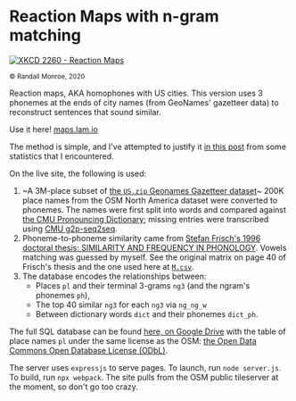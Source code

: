 # Reaction Maps with n-gram matching

[![XKCD 2260 - Reaction Maps](https://imgs.xkcd.com/comics/reaction_maps_2x.png)](//xkcd.com/2260)

<sup>&#xa9; Randall Monroe, 2020</sup>

Reaction maps, AKA homophones with US cities. This version uses 3 phonemes at the ends of city names (from GeoNames' gazetteer data) to reconstruct sentences that sound similar.

Use it here! [maps.lam.io](http://maps.lam.io)

The method is simple, and I've attempted to justify it [in this post](//lam.io/projects/x2260) from some statistics that I encountered.

On the live site, the following is used:

1. ~A 3M-place subset of [the `US.zip` Geonames Gazetteer dataset](http://download.geonames.org/export/dump/)~ 200K place names from the OSM North America dataset were converted to phonemes. The names were first split into words and compared against [the CMU Pronouncing Dictionary](http://www.speech.cs.cmu.edu/cgi-bin/cmudict); missing entries were transcribed using [CMU g2p-seq2seq](https://github.com/cmusphinx/g2p-seq2seq).
2. Phoneme-to-phoneme similarity came from [Stefan Frisch's 1996 doctoral thesis: SIMILARITY AND FREQUENCY IN PHONOLOGY](http://www.cas.usf.edu/~frisch/Frisch96.pdf). Vowels matching was guessed by myself. See the original matrix on page 40 of Frisch's thesis and the one used here at [`M.csv`](./M.csv).
3. The database encodes the relationships between:
	- Places `pl` and their terminal 3-grams `ng3` (and the ngram's phonemes `ph`),
	- The top 40 similar `ng3` for each `ng3` via `ng_ng_w`
	- Between dictionary words `dict` and their phonemes `dict_ph`.

The full SQL database can be found [here, on Google Drive](https://drive.google.com/open?id=1A23yMBE2DqPsT5-oiqt_m9Nzuqa33Fy2) with the table of place names `pl` under the same license as the OSM: [the Open Data Commons Open Database License (ODbL)](https://www.openstreetmap.org/copyright).

The server uses `expressjs` to serve pages. To launch, run `node server.js`. To build, run `npx webpack`. The site pulls from the OSM public tileserver at the moment, so don't go too crazy.